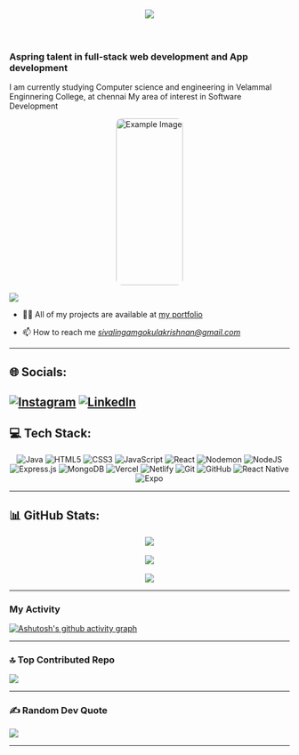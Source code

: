 <h1 align="center"><img src="https://readme-typing-svg.herokuapp.com/font=Righteous&size=38&center=true&vCenter=true&width=500&height=80&color=F711A5&duration=2000&lines=Hi+There!+👋;+I'm+Gokulakrishnan!" /></h1> <br>
<h3 align="left">Aspring talent in full-stack web development and App development </h3><p>I am currently studying Computer science and engineering in Velammal Enginnering College, 
 at chennai 
 My area of interest in Software Development
</p>
<center><img align-item="center" width="100%" src="https://i.pinimg.com/originals/a8/95/d1/a895d143497deab9f5b94834a7d9550a.gif" alt="Example Image" align="center" style="width:max-content; height: 300px; border-radius:10px;"></center>

  
[![](https://visitcount.itsvg.in/api?id=GokulakrishnanSivalingam&icon=0&color=0)](https://visitcount.itsvg.in)
- 👨‍💻 All of my projects are available at [my portfolio](http://gokuls.vercel.app)

- 📫 How to reach me *sivalingamgokulakrishnan@gmail.com*
---
## 🌐 Socials:
[![Instagram](https://img.shields.io/badge/Instagram-%23E4405F.svg?logo=Instagram&logoColor=white)](https://instagram.com/__gokul__bala__) [![LinkedIn](https://img.shields.io/badge/LinkedIn-%230077B5.svg?logo=linkedin&logoColor=white)](https://www.linkedin.com/in/gokulakrishnan-s-01890b312/)
---
## 💻 Tech Stack: 
<div align ="center">
 
![Java](https://img.shields.io/badge/java-%23ED8B00.svg?style=for-the-badge&logo=openjdk&logoColor=white) ![HTML5](https://img.shields.io/badge/html5-%23E34F26.svg?style=for-the-badge&logo=html5&logoColor=white) ![CSS3](https://img.shields.io/badge/css3-%231572B6.svg?style=for-the-badge&logo=css3&logoColor=white) ![JavaScript](https://img.shields.io/badge/javascript-%23323330.svg?style=for-the-badge&logo=javascript&logoColor=%23F7DF1E) ![React](https://img.shields.io/badge/react-%2320232a.svg?style=for-the-badge&logo=react&logoColor=%2361DAFB) ![Nodemon](https://img.shields.io/badge/NODEMON-%23323330.svg?style=for-the-badge&logo=nodemon&logoColor=%BBDEAD) ![NodeJS](https://img.shields.io/badge/node.js-6DA55F?style=for-the-badge&logo=node.js&logoColor=white) ![Express.js](https://img.shields.io/badge/express.js-%23404d59.svg?style=for-the-badge&logo=express&logoColor=%2361DAFB) ![MongoDB](https://img.shields.io/badge/MongoDB-%234ea94b.svg?style=for-the-badge&logo=mongodb&logoColor=white) ![Vercel](https://img.shields.io/badge/vercel-%23000000.svg?style=for-the-badge&logo=vercel&logoColor=white) ![Netlify](https://img.shields.io/badge/netlify-%23000000.svg?style=for-the-badge&logo=netlify&logoColor=#00C7B7) ![Git](https://img.shields.io/badge/git-%23F05033.svg?style=for-the-badge&logo=git&logoColor=white) ![GitHub](https://img.shields.io/badge/github-%23121011.svg?style=for-the-badge&logo=github&logoColor=white) ![React Native](https://img.shields.io/badge/react_native-%2320232a.svg?style=for-the-badge&logo=react&logoColor=%2361DAFB) ![Expo](https://img.shields.io/badge/expo-1C1E24?style=for-the-badge&logo=expo&logoColor=#D04A37)</div>

---


## 📊 GitHub Stats:
<div align="center">
 
![](https://github-readme-stats.vercel.app/api?username=GokulakrishnanSivalingam&theme=radical&hide_border=false&include_all_commits=false&count_private=false)<br> <br>
![](https://github-readme-streak-stats.herokuapp.com/?user=GokulakrishnanSivalingam&theme=radical&hide_border=false) <br><br>
![](https://github-readme-stats.vercel.app/api/top-langs/?username=GokulakrishnanSivalingam&theme=radical&hide_border=false&include_all_commits=false&count_private=false&layout=compact)</div>

---

### My Activity
[![Ashutosh's github activity graph](https://github-readme-activity-graph.vercel.app/graph?username=GokulakrishnanSivalingam&theme=radical&area=true&hide_border=true)](https://github.com/ashutosh00710/github-readme-activity-graph)

---


### 🔝 Top Contributed Repo
![](https://github-contributor-stats.vercel.app/api?username=GokulakrishnanSivalingam&limit=5&theme=radical&combine_all_yearly_contributions=true)

---
### ✍️ Random Dev Quote
![](https://quotes-github-readme.vercel.app/api?type=horizontal&theme=radical)



---
